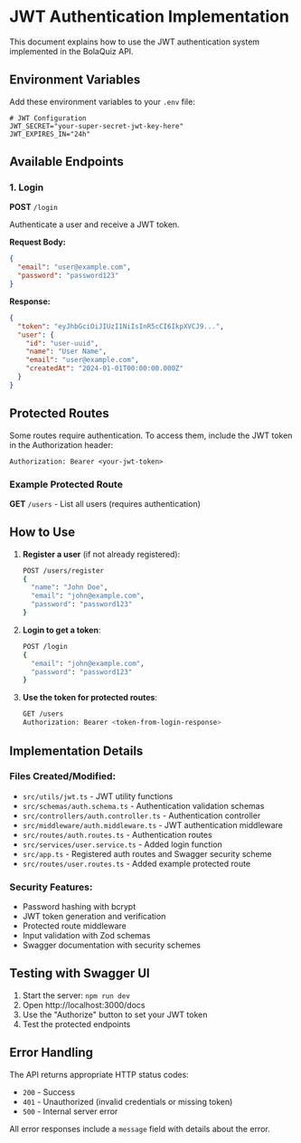 # JWT Authentication Implementation

This document explains how to use the JWT authentication system implemented in the BolaQuiz API.

## Environment Variables

Add these environment variables to your `.env` file:

```env
# JWT Configuration
JWT_SECRET="your-super-secret-jwt-key-here"
JWT_EXPIRES_IN="24h"
```

## Available Endpoints

### 1. Login
**POST** `/login`

Authenticate a user and receive a JWT token.

**Request Body:**
```json
{
  "email": "user@example.com",
  "password": "password123"
}
```

**Response:**
```json
{
  "token": "eyJhbGciOiJIUzI1NiIsInR5cCI6IkpXVCJ9...",
  "user": {
    "id": "user-uuid",
    "name": "User Name",
    "email": "user@example.com",
    "createdAt": "2024-01-01T00:00:00.000Z"
  }
}
```

## Protected Routes

Some routes require authentication. To access them, include the JWT token in the Authorization header:

```
Authorization: Bearer <your-jwt-token>
```

### Example Protected Route
**GET** `/users` - List all users (requires authentication)

## How to Use

1. **Register a user** (if not already registered):
   ```bash
   POST /users/register
   {
     "name": "John Doe",
     "email": "john@example.com",
     "password": "password123"
   }
   ```

2. **Login to get a token**:
   ```bash
   POST /login
   {
     "email": "john@example.com",
     "password": "password123"
   }
   ```

3. **Use the token for protected routes**:
   ```bash
   GET /users
   Authorization: Bearer <token-from-login-response>
   ```

## Implementation Details

### Files Created/Modified:

- `src/utils/jwt.ts` - JWT utility functions
- `src/schemas/auth.schema.ts` - Authentication validation schemas
- `src/controllers/auth.controller.ts` - Authentication controller
- `src/middleware/auth.middleware.ts` - JWT authentication middleware
- `src/routes/auth.routes.ts` - Authentication routes
- `src/services/user.service.ts` - Added login function
- `src/app.ts` - Registered auth routes and Swagger security scheme
- `src/routes/user.routes.ts` - Added example protected route

### Security Features:

- Password hashing with bcrypt
- JWT token generation and verification
- Protected route middleware
- Input validation with Zod schemas
- Swagger documentation with security schemes

## Testing with Swagger UI

1. Start the server: `npm run dev`
2. Open http://localhost:3000/docs
3. Use the "Authorize" button to set your JWT token
4. Test the protected endpoints

## Error Handling

The API returns appropriate HTTP status codes:
- `200` - Success
- `401` - Unauthorized (invalid credentials or missing token)
- `500` - Internal server error

All error responses include a `message` field with details about the error.
